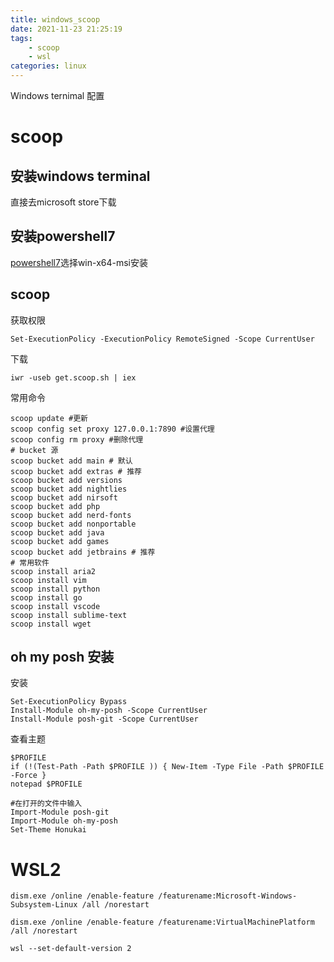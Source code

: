 ```yaml
---
title: windows_scoop
date: 2021-11-23 21:25:19
tags:
	- scoop 
	- wsl
categories: linux
---
```

Windows ternimal 配置
<!--more-->
# scoop
## 安装windows terminal
直接去microsoft store下载
## 安装powershell7
[powershell7](https://github.com/PowerShell/PowerShell/releases)选择win-x64-msi安装
## scoop
获取权限
```
Set-ExecutionPolicy -ExecutionPolicy RemoteSigned -Scope CurrentUser
```
下载
```
iwr -useb get.scoop.sh | iex
```
常用命令
```
scoop update #更新
scoop config set proxy 127.0.0.1:7890 #设置代理
scoop config rm proxy #删除代理
# bucket 源
scoop bucket add main # 默认
scoop bucket add extras # 推荐
scoop bucket add versions
scoop bucket add nightlies
scoop bucket add nirsoft
scoop bucket add php
scoop bucket add nerd-fonts
scoop bucket add nonportable
scoop bucket add java
scoop bucket add games
scoop bucket add jetbrains # 推荐
# 常用软件
scoop install aria2
scoop install vim
scoop install python
scoop install go
scoop install vscode
scoop install sublime-text
scoop install wget
```
## oh my posh 安装
安装
```
Set-ExecutionPolicy Bypass
Install-Module oh-my-posh -Scope CurrentUser
Install-Module posh-git -Scope CurrentUser
```
查看主题
```
$PROFILE
if (!(Test-Path -Path $PROFILE )) { New-Item -Type File -Path $PROFILE -Force }
notepad $PROFILE

#在打开的文件中输入
Import-Module posh-git
Import-Module oh-my-posh
Set-Theme Honukai
```
# WSL2
```
dism.exe /online /enable-feature /featurename:Microsoft-Windows-Subsystem-Linux /all /norestart

dism.exe /online /enable-feature /featurename:VirtualMachinePlatform /all /norestart

wsl --set-default-version 2
```
